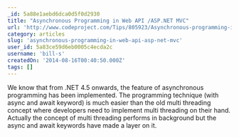 ```yaml
---
_id: 5a88e1aebd6dca0d5f0d2930
title: "Asynchronous Programming in Web API /ASP.NET MVC"
url: 'http://www.codeproject.com/Tips/805923/Asynchronous-programming-in-Web-API-ASP-NET-MVC'
category: articles
slug: 'asynchronous-programming-in-web-api-asp-net-mvc'
user_id: 5a83ce59d6eb0005c4ecda2c
username: 'bill-s'
createdOn: '2014-08-16T00:40:50.000Z'
tags: []
---
```


We know that from .NET 4.5 onwards, the feature of asynchronous programming has been implemented. The programming technique (with async and await keyword) is much easier than the old multi threading concept where developers need to implement multi threading on their hand. Actually the concept of multi threading performs in background but the async and await keywords have made a layer on it. 

